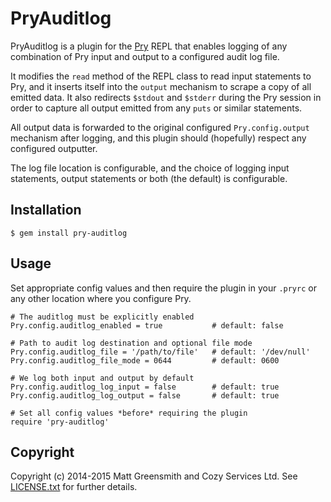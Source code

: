 # PryAuditlog

PryAuditlog is a plugin for the [Pry](http://pry.github.com) REPL that enables logging of any combination of Pry input and output to a configured audit log file.

It modifies the `read` method of the REPL class to read input statements to Pry, and it inserts itself into the `output` mechanism to scrape a copy of all emitted data. It also redirects `$stdout` and `$stderr` during the Pry session in order to capture all output emitted from any `puts` or similar statements. 

All output data is forwarded to the original configured `Pry.config.output` mechanism after logging, and this plugin should (hopefully) respect any configured outputter.

The log file location is configurable, and the choice of logging input statements, output statements or both (the default) is configurable.

## Installation

    $ gem install pry-auditlog

## Usage

Set appropriate config values and then require the plugin in your `.pryrc` or any other location where you configure Pry.

```
# The auditlog must be explicitly enabled
Pry.config.auditlog_enabled = true           # default: false

# Path to audit log destination and optional file mode
Pry.config.auditlog_file = '/path/to/file'   # default: '/dev/null'
Pry.config.auditlog_file_mode = 0644         # default: 0600

# We log both input and output by default
Pry.config.auditlog_log_input = false        # default: true
Pry.config.auditlog_log_output = false       # default: true

# Set all config values *before* requiring the plugin
require 'pry-auditlog'
```

## Copyright

Copyright (c) 2014-2015 Matt Greensmith and Cozy Services Ltd. See [LICENSE.txt](LICENSE.txt) for
further details.